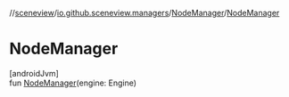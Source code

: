 //[sceneview](../../../index.md)/[io.github.sceneview.managers](../index.md)/[NodeManager](index.md)/[NodeManager](-node-manager.md)

# NodeManager

[androidJvm]\
fun [NodeManager](-node-manager.md)(engine: Engine)
